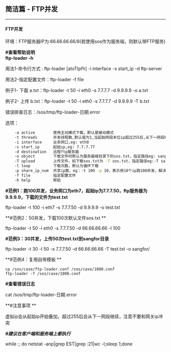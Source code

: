 ## 简洁篇 - FTP并发

---

#### FTP并发

环境：FTP服务器IP为:66.66.66.66/8\(若使用sos作为服务端，则默认带FTP服务\)

**\#查看帮助说明  
  ftp-loader -h**

用法1-命令行方式  : ftp-loader \[atoTlpfh\] -i interface -s start\_ip -d ftp-server

用法2-指定配置文件：ftp-loader -f file

例子1- 下载  a.txt：ftp-loader -t 50 -i eth0 -s 7.7.7.7 -d 9.9.9.9 -o a.txt

例子2- 上传  b.txt：ftp-loader -t 50 -i eth0 -s 7.7.7.7 -d 9.9.9.9 -T b.txt

错误排查日志：/sos/tmp/ftp-loader-日期.error

选项：

```bash
    -a active        使用主动模式下载，默认是被动模式
    -t threads       并发线程数,默认值为1,当起始网段末位ip超过255后,从下一网段继续叠加,注意不要网关ip冲突
    -i interface     业务网口,eg: eth0
    -s start_ip      起始ip,eg: 7.7.7.77
    -d destination   远程ftp服务器
    -o object        下载文件时默认为服务器根目录下的sos.txt，指定路径eg: sangfor/sos.txt；上传时默认是服务器根目录，指定路径eg:-o sangfor or -o sangfor/
    -T upload        上传文件，如下载sos.txt为 -T sos.txt，指定路径eg:-T sangfor/sos.txt
    -l loop          下载次数，默认为循环下载
    -p share_ip_num  共享ip数，eg：-t 100 -p 10，表示用10个ip跑100并发，解决ip资源不足
    -f file          指定配置文件
    -h help          帮助
```

**\#范例1：跑100并发，业务网口为eth7，起始ip为7.7.7.50，ftp服务器为9.9.9.9，下载的文件为test.txt**

ftp-loader -t 100 -i eth7 -s 7.7.7.50 -d 9.9.9.9 -o test.txt

**\#范例2：50并发，下载100次默认文件sos.txt  **

ftp-loader -t 50 -i eth0 -s 7.7.7.50 -d 66.66.66.66 -l 100

**\#范例3：30并发，上传50次test.txt到sangfor目录**

ftp-loader -t 30 -l 50 -s 7.7.7.50 -d 66.66.66.66 -T test.txt -o sangfor/

**\#范例4：复用自带模板  **

```
cp /sos/case/ftp-loader.conf /sos/case/1000.conf
ftp-loader -f /sos/case/1000.conf
```

**\#查看错误日志**

cat /sos/tmp/ftp-loader-日期.error

**\#注意事项  **

虚拟ip会从起始ip开始叠加，超过255后会从下一网段继续，注意不要和网关ip冲突

_**\#建议在客户端和服务端上都执行**_

while :; do netstat -anp\|grep EST\|grep :21\|wc -l;sleep 1;done

